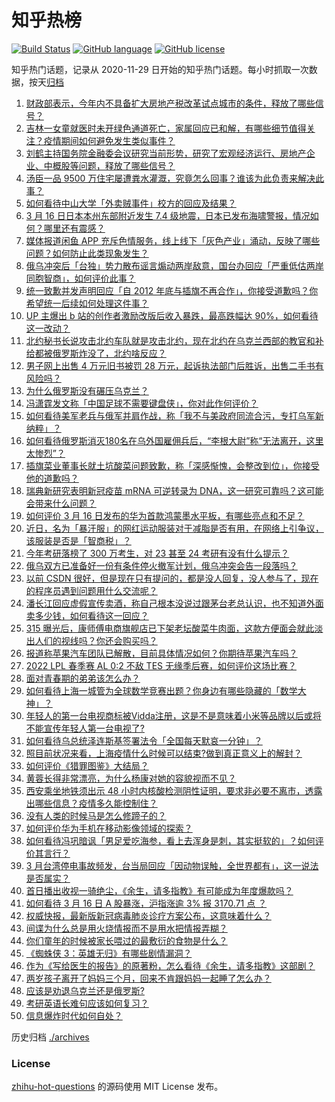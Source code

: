 # 知乎热榜
[![Build Status](https://github.com/ToWeLong/zhihu-hot-questions/workflows/CI/badge.svg)](https://github.com/ToWeLong/zhihu-hot-questions/actions)
[![GitHub language](https://img.shields.io/badge/language-golang-orange.svg)](https://golang.org/)
[![GitHub license](https://img.shields.io/github/license/ToWeLong/zhihu-hot-questions)](https://github.com/ToWeLong/zhihu-hot-questions/blob/main/LICENSE)

知乎热门话题，记录从 2020-11-29 日开始的知乎热门话题。每小时抓取一次数据，按天[归档](./archives)

<!-- BEGIN -->

1. [财政部表示，今年内不具备扩大房地产税改革试点城市的条件，释放了哪些信号？](https://www.zhihu.com/question/522306211)
1. [吉林一女童就医时未开绿色通道死亡，家属回应已和解，有哪些细节值得关注？疫情期间如何避免发生类似事件？](https://www.zhihu.com/question/522261140)
1. [刘鹤主持国务院金融委会议研究当前形势，研究了宏观经济运行、房地产企业、中概股等问题，释放了哪些信号？](https://www.zhihu.com/question/522255101)
1. [汤臣一品 9500 万住宅屡遭粪水灌溉，究竟怎么回事？谁该为此负责来解决此事？](https://www.zhihu.com/question/521909220)
1. [如何看待中山大学「外卖贼事件」校方的回应及结果？](https://www.zhihu.com/question/522283110)
1. [3 月 16 日日本本州东部附近发生 7.4 级地震，日本已发布海啸警报，情况如何？哪里还有震感？](https://www.zhihu.com/question/522350807)
1. [媒体报道闲鱼 APP 充斥色情服务，线上线下「灰色产业」涌动，反映了哪些问题？如何防止此类现象发生？](https://www.zhihu.com/question/522017355)
1. [俄乌冲突后「台独」势力散布谣言煽动两岸敌意，国台办回应「严重低估两岸同胞智商」，如何评价此事？](https://www.zhihu.com/question/522266334)
1. [统一致歉并发声明回应「自 2012 年底与插旗不再合作」，你接受道歉吗？你希望统一后续如何处理这件事？](https://www.zhihu.com/question/522200044)
1. [UP 主爆出 b 站的创作者激励改版后收入暴跌，最高跌幅达 90%，如何看待这一改动？](https://www.zhihu.com/question/521836953)
1. [北约秘书长说攻击北约车队就是攻击北约，现在北约在乌克兰西部的教官和补给都被俄罗斯炸没了，北约啥反应？](https://www.zhihu.com/question/521886657)
1. [男子网上出售 4 万元旧书被罚 28 万元，起诉执法部门后胜诉，出售二手书有风险吗？](https://www.zhihu.com/question/522146320)
1. [为什么俄罗斯没有碾压乌克兰？](https://www.zhihu.com/question/522198525)
1. [冯潇霆发文称「中国足球不需要键盘侠」，你对此作何评价？](https://www.zhihu.com/question/522062149)
1. [如何看待美军老兵与俄军并肩作战，称「我不与美政府同流合污，专打乌军新纳粹」？](https://www.zhihu.com/question/521943571)
1. [如何看待俄罗斯消灭180名在乌外国雇佣兵后，“李根大尉”称“无法离开，这里太惨烈”？](https://www.zhihu.com/question/522204919)
1. [插旗菜业董事长就土坑酸菜问题致歉，称「深感惭愧，会整改到位」，你接受他的道歉吗？](https://www.zhihu.com/question/522333713)
1. [瑞典新研究表明新冠疫苗 mRNA 可逆转录为 DNA，这一研究可靠吗？这可能会带来什么问题？](https://www.zhihu.com/question/521923432)
1. [如何评价 3 月 16 日发布的华为首款鸿蒙墨水平板，有哪些亮点和不足？](https://www.zhihu.com/question/522327174)
1. [近日，名为「暴汗服」的网红运动服装对于减脂是否有用，在网络上引争议，该服装是否是「智商税」？](https://www.zhihu.com/question/521875203)
1. [今年考研落榜了 300 万考生，对 23 甚至 24 考研有没有什么提示？](https://www.zhihu.com/question/521715966)
1. [俄乌双方已准备好一份有条件停火撤军计划，俄乌冲突会告一段落吗？](https://www.zhihu.com/question/522352392)
1. [以前 CSDN 很好，但是现在只有提问的，都是没人回复，没人参与了，现在的程序员遇到问题用什么交流呢？](https://www.zhihu.com/question/520958582)
1. [潘长江回应虚假宣传卖酒，称自己根本没说过跟茅台老总认识，也不知道外面卖多少钱，如何看待这一回应？](https://www.zhihu.com/question/522202408)
1. [315 曝光后，康师傅电商旗舰店已下架老坛酸菜牛肉面，这款方便面会就此淡出人们的视线吗？你还会购买吗？](https://www.zhihu.com/question/522201427)
1. [报道称苹果汽车团队已解散，目前具体情况如何？你期待苹果汽车吗？](https://www.zhihu.com/question/522278303)
1. [2022 LPL 春季赛 AL 0:2 不敌 TES 无缘季后赛，如何评价这场比赛？](https://www.zhihu.com/question/522305945)
1. [面对青春期的弟弟该怎么办？](https://www.zhihu.com/question/519136857)
1. [如何看待上海一城管为全球数学竞赛出题？你身边有哪些隐藏的「数学大神」？](https://www.zhihu.com/question/522081069)
1. [年轻人的第一台电视商标被Vidda注册，这是不是意味着小米等品牌以后或将不能宣传年轻人第一台电视了?](https://www.zhihu.com/question/522274828)
1. [如何看待乌总统泽连斯基签署法令「全国每天默哀一分钟」？](https://www.zhihu.com/question/522334041)
1. [照目前状况来看，上海疫情什么时候可以结束?做到真正意义上的解封？](https://www.zhihu.com/question/521661373)
1. [如何评价《猎罪图鉴》大结局？](https://www.zhihu.com/question/522313158)
1. [黄蓉长得非常漂亮，为什么杨康对她的容貌视而不见？](https://www.zhihu.com/question/516919875)
1. [西安乘坐地铁须出示 48 小时内核酸检测阴性证明，要求非必要不离市，透露出哪些信息？疫情多久能控制住？](https://www.zhihu.com/question/522030944)
1. [没有人类的时候马是怎么修蹄子的？](https://www.zhihu.com/question/455532030)
1. [如何评价华为手机在移动影像领域的探索？](https://www.zhihu.com/question/522314962)
1. [如何看待冯巩暗讽「男足爱吃海参，看上去浑身是刺，其实挺软的」？如何评价其言行？](https://www.zhihu.com/question/522305630)
1. [3 月台湾停电事故频发，台当局回应「因动物误触，全世界都有」，这一说法是否属实？](https://www.zhihu.com/question/522271879)
1. [首日播出收视一骑绝尘，《余生，请多指教》有可能成为年度爆款吗？](https://www.zhihu.com/question/522139724)
1. [如何看待 3 月 16 日 A 股暴涨，沪指涨逾 3% 报 3170.71 点 ？](https://www.zhihu.com/question/522258357)
1. [权威快报，最新版新冠病毒肺炎诊疗方案公布，这意味着什么？](https://www.zhihu.com/question/522142711)
1. [间谍为什么总是用火烧情报而不是用水把情报弄糊？](https://www.zhihu.com/question/521366779)
1. [你们童年的时候被家长喂过的最敷衍的食物是什么？](https://www.zhihu.com/question/462844792)
1. [《蜘蛛侠 3：英雄无归》有哪些剧情漏洞？](https://www.zhihu.com/question/515736054)
1. [作为《写给医生的报告》的原著粉，怎么看待《余生，请多指教》这部剧？](https://www.zhihu.com/question/369162279)
1. [两岁孩子离开了妈妈三个月，回来不肯跟妈妈一起睡了怎么办？](https://www.zhihu.com/question/521601836)
1. [应该是劝退乌克兰还是俄罗斯?](https://www.zhihu.com/question/520339207)
1. [考研英语长难句应该如何复习？](https://www.zhihu.com/question/522010484)
1. [信息爆炸时代如何自处？](https://www.zhihu.com/question/522231405)

<!-- END -->

历史归档 [./archives](./archives)


### License
[zhihu-hot-questions](https://github.com/towelong/zhihu-hot-questions) 的源码使用 MIT License 发布。